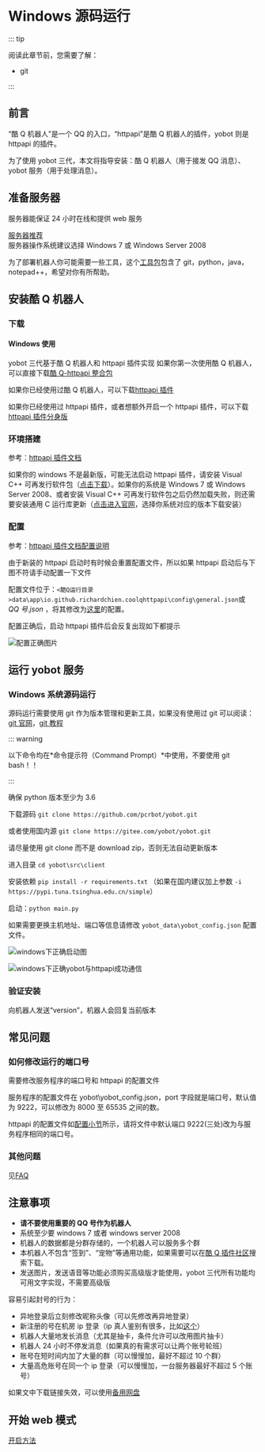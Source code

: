 # Windows 源码运行

::: tip

阅读此章节前，您需要了解：

- git

:::

## 前言

“酷 Q 机器人”是一个 QQ 的入口，“httpapi”是酷 Q 机器人的插件，yobot 则是 httpapi 的插件。

为了使用 yobot 三代，本文将指导安装：酷 Q 机器人（用于接发 QQ 消息）、yobot 服务（用于处理消息）。

## 准备服务器

服务器能保证 24 小时在线和提供 web 服务

[服务器推荐](./server.md)  
服务器操作系统建议选择 Windows 7 或 Windows Server 2008

为了部署机器人你可能需要一些工具，这个[工具包](https://download.yobot.win/%E5%8F%AF%E8%83%BD%E7%94%A8%E5%88%B0%E7%9A%84%E5%B7%A5%E5%85%B7.zip)包含了 git，python，java，notepad++，希望对你有所帮助。

## 安装酷 Q 机器人

### 下载

#### Windows 使用

yobot 三代基于酷 Q 机器人和 httpapi 插件实现
如果你第一次使用酷 Q 机器人，可以直接下载[酷 Q-httpapi 整合包](https://yobot.lanzous.com/iXsLmdsixkh)

如果你已经使用过酷 Q 机器人，可以下载[httpapi 插件](https://yobot.lanzous.com/iQentdsixif)

如果你已经使用过 httpapi 插件，或者想额外开启一个 httpapi 插件，可以下载[httpapi 插件分身版](https://yobot.lanzous.com/iS5JSdsixli)

### 环境搭建

参考：[httpapi 插件文档](https://cqhttp.cc/docs/)

如果你的 windows 不是最新版，可能无法启动 httpapi 插件，请安装 Visual C++ 可再发行软件包（[点击下载](https://aka.ms/vs/16/release/vc_redist.x86.exe)）。如果你的系统是 Windows 7 或 Windows Server 2008、或者安装 Visual C++ 可再发行软件包之后仍然加载失败，则还需要安装通用 C 运行库更新（[点击进入官网](https://support.microsoft.com/zh-cn/help/3118401/update-for-universal-c-runtime-in-windows)，选择你系统对应的版本下载安装）

### 配置

参考：[httpapi 插件文档配置说明](https://cqhttp.cc/docs/#/Configuration)

由于新装的 httpapi 启动时有时候会重置配置文件，所以如果 httpapi 启动后与下图不符请手动配置一下文件

配置文件位于：`<酷Q运行目录>data\app\io.github.richardchien.coolqhttpapi\config\general.json`或 _QQ 号.json_ ，将其修改为[这里](./config.md)的配置。

配置正确后，启动 httpapi 插件后会反复出现如下都提示

![配置正确图片](https://img.yobot.win/yobot/8ba6b840bab3ac25.jpg)

## 运行 yobot 服务

### Windows 系统源码运行

源码运行需要使用 git 作为版本管理和更新工具，如果没有使用过 git 可以阅读：[git 官网](https://git-scm.com/)，[git 教程](https://www.runoob.com/git/git-tutorial.html)

::: warning

以下命令均在*命令提示符（Command Prompt）*中使用，不要使用 git bash！！

:::

确保 python 版本至少为 3.6

下载源码 `git clone https://github.com/pcrbot/yobot.git`

或者使用国内源 `git clone https://gitee.com/yobot/yobot.git`

请尽量使用 git clone 而不是 download zip，否则无法自动更新版本

进入目录 `cd yobot\src\client`

安装依赖 `pip install -r requirements.txt`
（如果在国内建议加上参数 `-i https://pypi.tuna.tsinghua.edu.cn/simple`）

启动：`python main.py`

如果需要更换主机地址、端口等信息请修改 `yobot_data\yobot_config.json` 配置文件。

![windows下正确启动图](https://img.yobot.win/yobot/aaf38d1a5cbc1c87.jpg)

![windows下正确yobot与httpapi成功通信](https://img.yobot.win/yobot/8179fdd1e46690b2.jpg)

### 验证安装

向机器人发送“version”，机器人会回复当前版本

## 常见问题

### 如何修改运行的端口号

需要修改服务程序的端口号和 httpapi 的配置文件

服务程序的配置文件在 yobot\yobot_config.json，port 字段就是端口号，默认值为 9222，可以修改为 8000 至 65535 之间的数。

httpapi 的配置文件如[配置小节](#配置)所示，请将文件中默认端口 9222(三处)改为与服务程序相同的端口号。

### 其他问题

见[FAQ](../usage/faq.md)

## 注意事项

- **请不要使用重要的 QQ 号作为机器人**
- 系统至少要 windows 7 或者 windows server 2008
- 机器人的数据都是分群存储的，一个机器人可以服务多个群
- 本机器人不包含“签到”、“宠物”等通用功能，如果需要可以在[酷 Q 插件社区](https://cqp.cc/b/app)搜索下载。
- 发送图片，发送语音等功能必须购买高级版才能使用，yobot 三代所有功能均可用文字实现，不需要高级版

容易引起封号的行为：

- 异地登录后立刻修改昵称头像（可以先修改再异地登录）
- 新注册的号在机房 ip 登录（ip 真人鉴别有很多，比如[这个](https://ip.rtbasia.com/)）
- 机器人大量地发长消息（尤其是抽卡，条件允许可以改用图片抽卡）
- 机器人 24 小时不停发消息（如果真的有需求可以让两个账号轮班）
- 账号在短时间内加了大量的群（可以慢慢加，最好不超过 10 个群）
- 大量高危账号在同一个 ip 登录（可以慢慢加，一台服务器最好不超过 5 个账号）

如果文中下载链接失效，可以使用[备用网盘](https://www.lanzous.com/b00n6dnqh)

## 开始 web 模式

[开启方法](../usage/web-mode.md)
